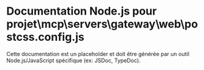 # Documentation Node.js pour projet\mcp\servers\gateway\web\postcss.config.js

Cette documentation est un placeholder et doit être générée par un outil Node.js/JavaScript spécifique (ex: JSDoc, TypeDoc).

